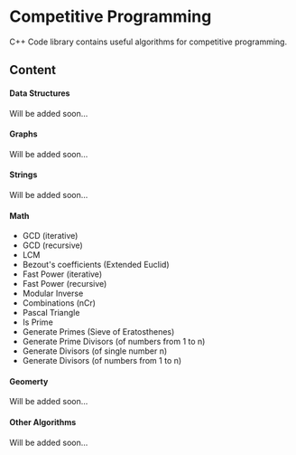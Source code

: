 # Competitive Programming

C++ Code library contains useful algorithms for competitive programming.

## Content

#### Data Structures
Will be added soon...

#### Graphs
Will be added soon...

#### Strings
Will be added soon...

#### Math
- GCD (iterative)
- GCD (recursive)
- LCM
- Bezout's coefficients (Extended Euclid)
- Fast Power (iterative)
- Fast Power (recursive)
- Modular Inverse
- Combinations (nCr)
- Pascal Triangle
- Is Prime
- Generate Primes (Sieve of Eratosthenes)
- Generate Prime Divisors (of numbers from 1 to n)
- Generate Divisors (of single number n)
- Generate Divisors (of numbers from 1 to n)

#### Geomerty
Will be added soon...

#### Other Algorithms
Will be added soon...